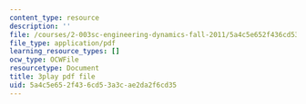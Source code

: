 ```yaml
---
content_type: resource
description: ''
file: /courses/2-003sc-engineering-dynamics-fall-2011/5a4c5e652f436cd53a3cae2da2f6cd35_p9DHjoLS3GA.pdf
file_type: application/pdf
learning_resource_types: []
ocw_type: OCWFile
resourcetype: Document
title: 3play pdf file
uid: 5a4c5e65-2f43-6cd5-3a3c-ae2da2f6cd35
---
```

